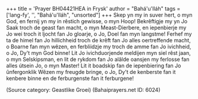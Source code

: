 +++
title = 'Prayer BH04421HEA in Frysk'
author = "Bahá'u'lláh"
tags = ['lang-fy', '', "Bahá'u'lláh", "unsorted"]
+++
Skep yn my in suver hert, o myn God, en fernij yn my in rêstich gewisse, o myn Hoop! Bekrêftigje my yn Jo Saak troch de geast fan macht, o myn Meast-Dierbere, en iepenbierje my Jo wei troch it ljocht fan Jo gloarje, o Jo, Doel fan myn langstme! Ferhef my ta de himel fan Jo hillichheid troch de krêft fan Jo alles oertreffende macht, o Boarne fan myn wêzen, en ferbliidzje my troch de amme fan Jo ivichheid, o Jo, Dy't myn God binne! Lit Jo ivichduorjende meldijen myn siel rêst jaan, o myn Selskipsman, en lit de rykdom fan Jo alâlde oansjen my ferlosse fan alles útsein Jo, o myn Master! Lit it boadskip fan de iepenbiering fan Jo ûnfergonklik Wêzen my freugde bringe, o Jo, Dy't de kenberste fan it kenbere binne en de ferburgenste fan it ferburgene!

(Source category: Geastlike Groei)
(Bahaiprayers.net ID: 6024)
